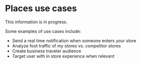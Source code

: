 # Places use cases

This information is in progress.

Some examples of use cases include:

* Send a real time notification when someone enters your store 
* Analyze foot traffic of my stores vs. competitor stores 
* Create business traveler audience 
* Target user with in store experience when relevant



